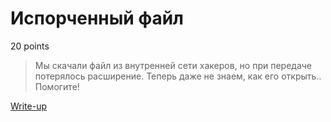 # Испорченный файл

20 points

> Мы скачали файл из внутренней сети хакеров, но при передаче потерялось расширение.
> Теперь даже не знаем, как его открыть.. Помогите!

[Write-up](WRITEUP.md)
